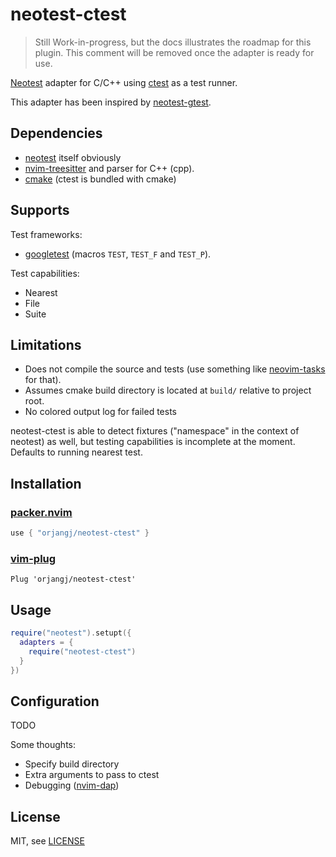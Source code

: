 # neotest-ctest

> Still Work-in-progress, but the docs illustrates the roadmap for this plugin. This comment will be removed once the adapter is ready for use.

[Neotest](https://github.com/nvim-neotest/nvim-neotest) adapter for C/C++ using [ctest](https://cmake.org/cmake/help/latest/manual/ctest.1.html) as a test runner.

This adapter has been inspired by [neotest-gtest](https://github.com/alfaix/neotest-gtest).

<!-- TODO:
        Document minimum CMake/CTest requirement
-->

## Dependencies

- [neotest](https://github.com/nvim-neotest/nvim-neotest) itself obviously
- [nvim-treesitter](https://github.com/nvim-treesitter/nvim-treesitter) and parser for C++ (cpp).
- [cmake](https://cmake.org/) (ctest is bundled with cmake)

## Supports

Test frameworks:
- [googletest](https://github.com/google/googletest) (macros `TEST`, `TEST_F` and `TEST_P`).

Test capabilities: 
- Nearest
- File
- Suite

## Limitations

- Does not compile the source and tests (use something like [neovim-tasks](https://github.com/Shatur/neovim-tasks) for that).
- Assumes cmake build directory is located at `build/` relative to project root.
- No colored output log for failed tests

neotest-ctest is able to detect fixtures ("namespace" in the context of neotest)
as well, but testing capabilities is incomplete at the moment. Defaults to running
nearest test.

## Installation

### [packer.nvim](https://github.com/wbthomason/packer.nvim)

```lua
use { "orjangj/neotest-ctest" }
```

### [vim-plug](https://github.com/junegunn/vim-plug)

```vim
Plug 'orjangj/neotest-ctest'
```

## Usage

```lua
require("neotest").setupt({
  adapters = {
    require("neotest-ctest")
  }
})
```

## Configuration

TODO

Some thoughts:
- Specify build directory
- Extra arguments to pass to ctest
- Debugging ([nvim-dap](https://github.com/mfussenegger/nvim-dap))

## License

MIT, see [LICENSE](https://github.com/orjangj/neotest-ctest/blob/main/LICENSE)
